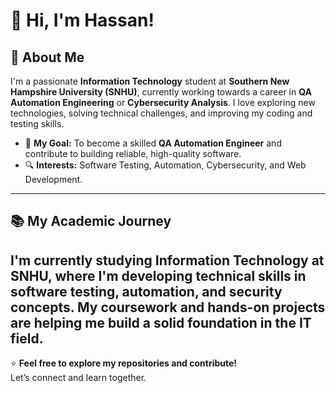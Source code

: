# 👋 Hi, I'm Hassan!  
## 🚀 About Me  
I'm a passionate **Information Technology** student at **Southern New Hampshire University (SNHU)**, currently working towards a career in **QA Automation Engineering** or **Cybersecurity Analysis**. I love exploring new technologies, solving technical challenges, and improving my coding and testing skills.  
- 🎯 **My Goal:** To become a skilled **QA Automation Engineer** and contribute to building reliable, high-quality software.  
- 🔍 **Interests:** Software Testing, Automation, Cybersecurity, and Web Development.
---
## 📚 My Academic Journey  
I'm currently studying Information Technology at **SNHU**, where I'm developing technical skills in software testing, automation, and security concepts. My coursework and hands-on projects are helping me build a solid foundation in the IT field.
---
⭐️ **Feel free to explore my repositories and contribute!**  
Let’s connect and learn together.  
